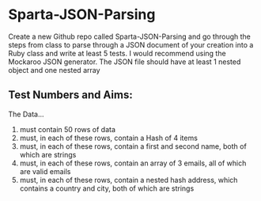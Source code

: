 # Sparta-JSON-Parsing
Create a new Github repo called Sparta-JSON-Parsing and go through the steps from class to parse through a JSON document of your creation into a Ruby class and write at least 5 tests. I would recommend using the Mockaroo JSON generator. The JSON file should have at least 1 nested object and one nested array

## Test Numbers and Aims:
The Data...
1.  must contain 50 rows of data
2.  must, in each of these rows, contain a Hash of 4 items
3.  must, in each of these rows, contain a first and second name, both of which are strings
4.  must, in each of these rows, contain an array of 3 emails, all of which are valid emails
5.  must, in each of these rows, contain a nested hash address, which contains a country and city, both of which are strings
